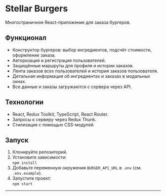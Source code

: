 # Stellar Burgers

Многостраничное React-приложение для заказа бургеров.

## Функционал

- Конструктор бургеров: выбор ингредиентов, подсчёт стоимости, оформление заказа.
- Авторизация и регистрация пользователей.
- Защищённые маршруты для профиля и истории заказов.
- Лента заказов всех пользователей и история заказов пользователя.
- Детальная информация об ингредиентах и заказах в модальных окнах.
- Все данные и заказы загружаются с сервера через API.

## Технологии

- React, Redux Toolkit, TypeScript, React Router.
- Запросы к серверу через Redux Thunk.
- Стилизация с помощью CSS-модулей.

## Запуск

1. Клонируйте репозиторий.
2. Установите зависимости:  
   `npm install`
3. Добавьте переменную окружения `BURGER_API_URL` в `.env` (см. `.env.example`).
4. Запустите проект:  
   `npm start`

---
